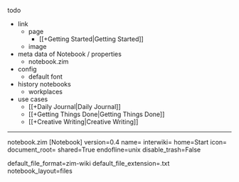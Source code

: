 
todo
- link
  - page
    - [[+Getting Started|Getting Started]]
  - image
- meta data of Notebook / properties
  - notebook.zim 
- config
  - default font
- history notebooks
  - workplaces
- use cases
  - [[+Daily Journal|Daily Journal]]
  - [[+Getting Things Done|Getting Things Done]]
  - [[+Creative Writing|Creative Writing]]



--------
notebook.zim 
[Notebook]
version=0.4
name=<notebook name>
interwiki=
home=Start
icon=
document_root=
shared=True
endofline=unix
disable_trash=False
<!-- profile= -->
default_file_format=zim-wiki
default_file_extension=.txt
notebook_layout=files